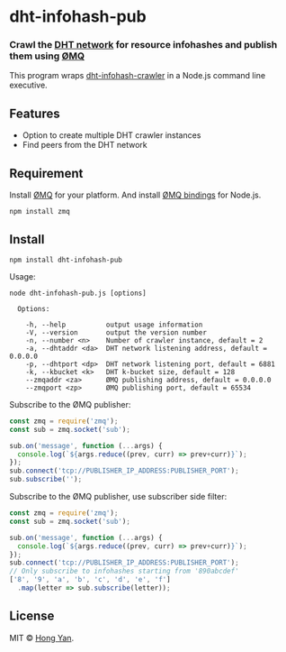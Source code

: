 # dht-infohash-pub

### Crawl the [DHT network](http://www.bittorrent.org/beps/bep_0005.html) for resource infohashes and publish them using [ØMQ](http://zeromq.org/)

This program wraps [dht-infohash-crawler](https://github.com/homeryan/dht-infohash-crawler) in a Node.js command line executive.    

## Features

- Option to create multiple DHT crawler instances 
- Find peers from the DHT network

## Requirement
Install [ØMQ](http://zeromq.org/intro:get-the-software) for your platform. And install [ØMQ bindings](https://github.com/JustinTulloss/zeromq.node) for Node.js. 
```
npm install zmq
```

## Install

```
npm install dht-infohash-pub
```

Usage:
```
node dht-infohash-pub.js [options]

  Options:

    -h, --help          output usage information
    -V, --version       output the version number
    -n, --number <n>    Number of crawler instance, default = 2
    -a, --dhtaddr <da>  DHT network listening address, default = 0.0.0.0
    -p, --dhtport <dp>  DHT network listening port, default = 6881
    -k, --kbucket <k>   DHT k-bucket size, default = 128
    --zmqaddr <za>      ØMQ publishing address, default = 0.0.0.0
    --zmqport <zp>      ØMQ publishing port, default = 65534
```
Subscribe to the ØMQ publisher:
```js
const zmq = require('zmq');
const sub = zmq.socket('sub');

sub.on('message', function (...args) {
  console.log(`${args.reduce((prev, curr) => prev+curr)}`);
});
sub.connect('tcp://PUBLISHER_IP_ADDRESS:PUBLISHER_PORT');
sub.subscribe('');
```
Subscribe to the ØMQ publisher, use subscriber side filter:
```js
const zmq = require('zmq');
const sub = zmq.socket('sub');

sub.on('message', function (...args) {
  console.log(`${args.reduce((prev, curr) => prev+curr)}`);
});
sub.connect('tcp://PUBLISHER_IP_ADDRESS:PUBLISHER_PORT');
// Only subscribe to infohashes starting from '890abcdef'
['8', '9', 'a', 'b', 'c', 'd', 'e', 'f']
  .map(letter => sub.subscribe(letter));
```
## License

MIT © [Hong Yan](https://github.com/homeryan).